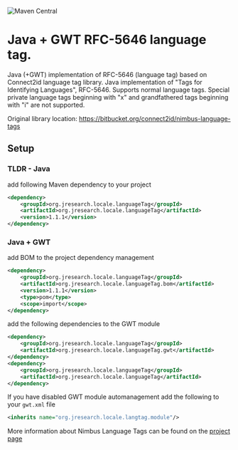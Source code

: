 ![Maven Central](https://img.shields.io/maven-central/v/org.jresearch.locale.languageTag/org.jresearch.locale.languageTag.bom?style=plastic)

# Java + GWT RFC-5646 language tag.

Java (+GWT) implementation of RFC-5646 (language tag) based on Connect2id language tag library. Java implementation of "Tags for Identifying Languages", RFC-5646. Supports normal language tags. Special private language tags beginning with "x" and grandfathered tags beginning with "i" are not supported.

Original library location: https://bitbucket.org/connect2id/nimbus-language-tags

## Setup

### TLDR - Java

add following Maven dependency to your project
```xml
<dependency>
	<groupId>org.jresearch.locale.languageTag</groupId>
	<artifactId>org.jresearch.locale.languageTag</artifactId>
	<version>1.1.1</version>
</dependency>
```

### Java + GWT

add BOM to the project dependency management

```xml
<dependency>
	<groupId>org.jresearch.locale.languageTag</groupId>
	<artifactId>org.jresearch.locale.languageTag.bom</artifactId>
	<version>1.1.1</version>
	<type>pom</type>
	<scope>import</scope>
</dependency>
```
add the following dependencies to the GWT module

```xml
<dependency>
	<groupId>org.jresearch.locale.languageTag</groupId>
	<artifactId>org.jresearch.locale.languageTag.gwt</artifactId>
</dependency>
<dependency>
	<groupId>org.jresearch.locale.languageTag</groupId>
	<artifactId>org.jresearch.locale.languageTag</artifactId>
</dependency>
```
If you have disabled GWT module automanagement add the following to your `gwt.xml` file

```xml
<inherits name="org.jresearch.locale.langtag.module"/>
```

More information about Nimbus Language Tags can be found on the [project page](https://bitbucket.org/connect2id/nimbus-language-tags)

